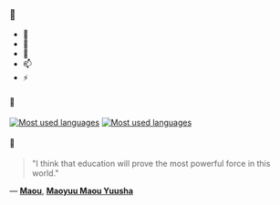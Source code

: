 ### 👋

- 🔭
- 🌱
- 💬
- 📫
- ⚡

#### 🧏

[![Most used languages](https://github-readme-stats-aynah.vercel.app/api/top-langs/?username=aynh&theme=solarized-dark&langs_count=6&layout=compact&hide_title=true)](https://github.com/anuraghazra/github-readme-stats#gh-dark-mode-only)
[![Most used languages](https://github-readme-stats-aynah.vercel.app/api/top-langs/?username=aynh&theme=solarized-light&langs_count=6&layout=compact&hide_title=true)](https://github.com/anuraghazra/github-readme-stats#gh-light-mode-only)

#### 💬

> "I think that education will prove the most powerful force in this world."

&mdash; [**Maou**](https://myanimelist.net/character.php?q=Maou&cat=character), [**Maoyuu Maou Yuusha**](https://myanimelist.net/search/all?q=Maoyuu%20Maou%20Yuusha&cat=all)
